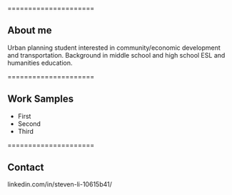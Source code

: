 =====================

## About me

Urban planning student interested in community/economic development and transportation. Background in middle school and high school ESL and humanities education. 

=====================

## Work Samples

- First 
- Second
- Third 

=====================

## Contact

linkedin.com/in/steven-li-10615b41/